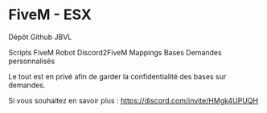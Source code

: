 # FiveM - ESX
Dépôt Github JBVL

Scripts FiveM
Robot Discord2FiveM
Mappings
Bases
Demandes personnalisés

Le tout est en privé afin de garder la confidentialité des bases sur demandes.

Si vous souhaitez en savoir plus : https://discord.com/invite/HMgk4UPUQH
